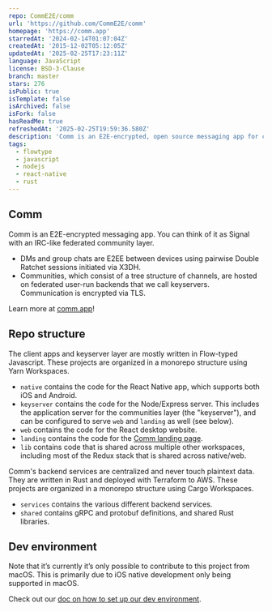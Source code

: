 ```yaml
---
repo: CommE2E/comm
url: 'https://github.com/CommE2E/comm'
homepage: 'https://comm.app'
starredAt: '2024-02-14T01:07:04Z'
createdAt: '2015-12-02T05:12:05Z'
updatedAt: '2025-02-25T17:23:11Z'
language: JavaScript
license: BSD-3-Clause
branch: master
stars: 276
isPublic: true
isTemplate: false
isArchived: false
isFork: false
hasReadMe: true
refreshedAt: '2025-02-25T19:59:36.580Z'
description: 'Comm is an E2E-encrypted, open source messaging app for communities.'
tags:
  - flowtype
  - javascript
  - nodejs
  - react-native
  - rust
---
```


## Comm

Comm is an E2E-encrypted messaging app. You can think of it as Signal with an IRC-like federated community layer.

- DMs and group chats are E2EE between devices using pairwise Double Ratchet sessions initiated via X3DH.
- Communities, which consist of a tree structure of channels, are hosted on federated user-run backends that we call keyservers. Communication is encrypted via TLS.

Learn more at [comm.app](https://comm.app)!

## Repo structure

The client apps and keyserver layer are mostly written in Flow-typed Javascript. These projects are organized in a monorepo structure using Yarn Workspaces.

- `native` contains the code for the React Native app, which supports both iOS and Android.
- `keyserver` contains the code for the Node/Express server. This includes the application server for the communities layer (the "keyserver"), and can be configured to serve `web` and `landing` as well (see below).
- `web` contains the code for the React desktop website.
- `landing` contains the code for the [Comm landing page](https://comm.app).
- `lib` contains code that is shared across multiple other workspaces, including most of the Redux stack that is shared across native/web.

Comm's backend services are centralized and never touch plaintext data. They are written in Rust and deployed with Terraform to AWS. These projects are organized in a monorepo structure using Cargo Workspaces.

- `services` contains the various different backend services.
- `shared` contains gRPC and protobuf definitions, and shared Rust libraries.

## Dev environment

Note that it’s currently it’s only possible to contribute to this project from macOS. This is primarily due to iOS native development only being supported in macOS.

Check out our [doc on how to set up our dev environment](docs/nix_dev_env.md).

